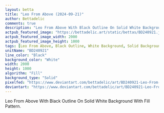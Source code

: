 ```yaml
---
layout: betta
title: "Leo From Above (2024-09-21)"
author: Bettadelic
comments: true
description: "Leo From Above With Black Outline On Solid White Background With Fill Pattern."
actpub_featured_image: "https://bettadelic.art/static/bettas/BD240921.jpg"
actpub_featured_image_width: 2000
actpub_featured_image_height: 1000
tags: [Leo From Above, Black Outline, White Background, Solid Background Pattern, Fill Pattern, September 2024]
unitName: "BD240921"
line_color: "Black"
background_color: "White"
width: 2000
height: 1000
algorithm: "Fill"
background_type: "Solid"
pixelfed: "https://www.deviantart.com/bettadelic/art/BD240921-Leo-From-Above-2024-09-21-1101378437"
deviantart: "https://www.deviantart.com/bettadelic/art/BD240921-Leo-From-Above-2024-09-21-1101378437"
---
```


Leo From Above With Black Outline On Solid White Background With Fill Pattern.

